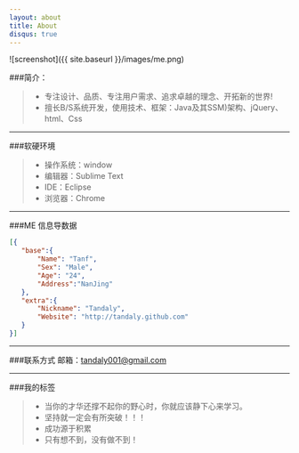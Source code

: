 ```yaml
---
layout: about
title: About
disqus: true
---
```


![screenshot]({{ site.baseurl }}/images/me.png)

###简介：

>* 专注设计、品质、专注用户需求、追求卓越的理念、开拓新的世界!
>* 擅长B/S系统开发，使用技术、框架：Java及其SSM)架构、jQuery、html、Css

---

###软硬环境

>* 操作系统：window
>* 编辑器：Sublime Text
>* IDE：Eclipse
>* 浏览器：Chrome

---
 
###ME 信息导数据
 
 ```json
[{
    "base":{
        "Name": "Tanf", 
        "Sex": "Male",
        "Age": "24",
        "Address":"NanJing"
    },
    "extra":{
        "Nickname": "Tandaly",
        "Website": "http://tandaly.github.com"
    }
}]
```

---

###联系方式
邮箱：[tandaly001@gmail.com](mailto:tandaly001@gmail.com)

---

###我的标签

>* 当你的才华还撑不起你的野心时，你就应该静下心来学习。
>* 坚持就一定会有所突破！！！
>* 成功源于积累
>* 只有想不到，没有做不到！



    

